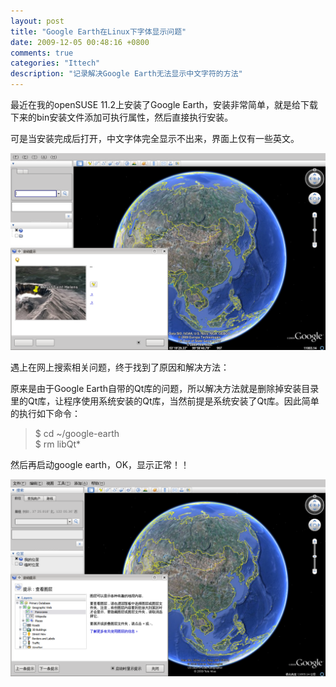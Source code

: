```yaml
---
layout: post
title: "Google Earth在Linux下字体显示问题"
date: 2009-12-05 00:48:16 +0800
comments: true
categories: "Ittech"
description: "记录解决Google Earth无法显示中文字符的方法"
---
```


最近在我的openSUSE 11.2上安装了Google Earth，安装非常简单，就是给下载下来的bin安装文件添加可执行属性，然后直接执行安装。

可是当安装完成后打开，中文字体完全显示不出来，界面上仅有一些英文。
<!-- more -->

![GoogleEarth_Fonts_Bad][pic_1]

遇上在网上搜索相关问题，终于找到了原因和解决方法：

原来是由于Google Earth自带的Qt库的问题，所以解决方法就是删除掉安装目录里的Qt库，让程序使用系统安装的Qt库，当然前提是系统安装了Qt库。因此简单的执行如下命令：
> $ cd ~/google-earth  </br>
> $ rm libQt\*

然后再启动google earth，OK，显示正常！！

![GoogleEarth_Fonts_Good][pic_2]

[pic_1]: /images/posts/GoogleEarth_Fonts_Bad.png
[pic_2]: /images/posts/GoogleEarth_Fonts_Good.png

